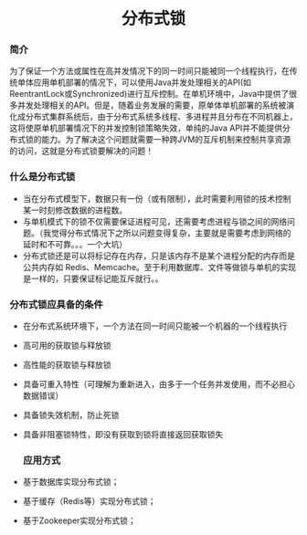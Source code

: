 # <center>分布式锁</center>

### 简介

为了保证一个方法或属性在高并发情况下的同一时间只能被同一个线程执行，在传统单体应用单机部署的情况下，可以使用Java并发处理相关的API(如ReentrantLock或Synchronized)进行互斥控制。在单机环境中，Java中提供了很多并发处理相关的API。但是，随着业务发展的需要，原单体单机部署的系统被演化成分布式集群系统后，由于分布式系统多线程、多进程并且分布在不同机器上，这将使原单机部署情况下的并发控制锁策略失效，单纯的Java API并不能提供分布式锁的能力。为了解决这个问题就需要一种跨JVM的互斥机制来控制共享资源的访问，这就是分布式锁要解决的问题！

### 什么是分布式锁

- 当在分布式模型下，数据只有一份（或有限制），此时需要利用锁的技术控制某一时刻修改数据的进程数。
- 与单机模式下的锁不仅需要保证进程可见，还需要考虑进程与锁之间的网络问题。（我觉得分布式情况下之所以问题变得复杂，主要就是需要考虑到网络的延时和不可靠。。。一个大坑）
- 分布式锁还是可以将标记存在内存，只是该内存不是某个进程分配的内存而是公共内存如 Redis、Memcache。至于利用数据库、文件等做锁与单机的实现是一样的，只要保证标记能互斥就行。。

### 分布式锁应具备的条件

+ 在分布式系统环境下，一个方法在同一时间只能被一个机器的一个线程执行

+ 高可用的获取锁与释放锁

+ 高性能的获取锁与释放锁

+ 具备可重入特性（可理解为重新进入，由多于一个任务并发使用，而不必担心数据错误）

+ 具备锁失效机制，防止死锁

+ 具备非阻塞锁特性，即没有获取到锁将直接返回获取锁失

  ### 应用方式 

+ 基于数据库实现分布式锁；

+ 基于缓存（Redis等）实现分布式锁；

+  基于Zookeeper实现分布式锁； 

  

   

   

   